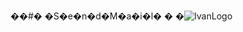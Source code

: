 ��#� �S�e�n�d�M�a�i�l�
�
�![IvanLogo](https://user-images.githubusercontent.com/13880028/222545780-5cceb385-8d5b-4cef-9428-8e191cd245dd.png)
